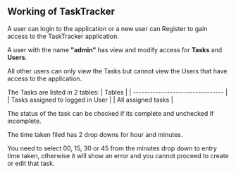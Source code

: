## Working of TaskTracker

A user can login to the application or a new user can Register to gain access to the TaskTracker application.

A user with the name **"admin"** has view and modify access for **Tasks** and **Users**.

All other users can only view the Tasks but cannot view the Users that have access to the application.

The Tasks are listed in 2 tables:
| Tables                           |
| -------------------------------- |
| Tasks assigned to logged in User |
| All assigned tasks               |


The status of the task can be checked if its complete and unchecked if incomplete.

The time taken filed has 2 drop downs for hour and minutes.

You need to select 00, 15, 30 or 45 from the minutes drop down to entry time taken, otherwise it will show an error and you cannot proceed to create or edit that task.